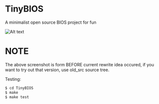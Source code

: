 # TinyBIOS
A minimalist open source BIOS project for fun

![Alt text](/screenshot.png?raw=true)

# NOTE
The above screenshot is form BEFORE current rewrite idea occured, if you
want to try out that version, use old\_src source tree.

Testing:

```sh
$ cd TinyBIOS
$ make
$ make test
```
